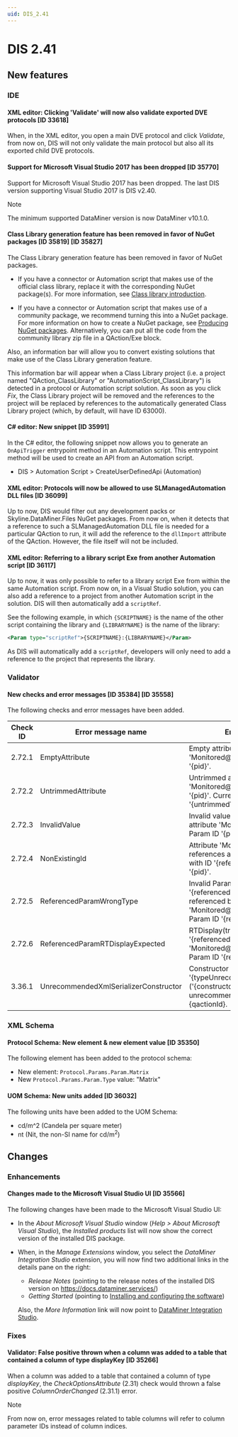```yaml
---
uid: DIS_2.41
---
```


# DIS 2.41

## New features

### IDE

#### XML editor: Clicking 'Validate' will now also validate exported DVE protocols [ID 33618]

When, in the XML editor, you open a main DVE protocol and click *Validate*, from now on, DIS will not only validate the main protocol but also all its exported child DVE protocols.

#### Support for Microsoft Visual Studio 2017 has been dropped [ID 35770]

Support for Microsoft Visual Studio 2017 has been dropped. The last DIS version supporting Visual Studio 2017 is DIS v2.40.

> [!NOTE]
> The minimum supported DataMiner version is now DataMiner v10.1.0.

#### Class Library generation feature has been removed in favor of NuGet packages [ID 35819] [ID 35827]

The Class Library generation feature has been removed in favor of NuGet packages.

- If you have a connector or Automation script that makes use of the official class library, replace it with the corresponding NuGet package(s). For more information, see [Class library introduction](xref:ClassLibraryIntroduction).

- If you have a connector or Automation script that makes use of a community package, we recommend turning this into a NuGet package. For more information on how to create a NuGet package, see [Producing NuGet packages](xref:Producing_NuGet). Alternatively, you can put all the code from the community library zip file in a QAction/Exe block.

Also, an information bar will allow you to convert existing solutions that make use of the Class Library generation feature.

This information bar will appear when a Class Library project (i.e. a project named "QAction_ClassLibrary" or "AutomationScript_ClassLibrary") is detected in a protocol or Automation script solution. As soon as you click *Fix*, the Class Library project will be removed and the references to the project will be replaced by references to the automatically generated Class Library project (which, by default, will have ID 63000).

#### C# editor: New snippet [ID 35991]

In the C# editor, the following snippet now allows you to generate an `OnApiTrigger` entrypoint method in an Automation script. This entrypoint method will be used to create an API from an Automation script.

- DIS \> Automation Script \> CreateUserDefinedApi (Automation)

#### XML editor: Protocols will now be allowed to use SLManagedAutomation DLL files [ID 36099]

Up to now, DIS would filter out any development packs or Skyline.DataMiner.Files NuGet packages. From now on, when it detects that a reference to such a SLManagedAutomation DLL file is needed for a particular QAction to run, it will add the reference to the `dllImport` attribute of the QAction. However, the file itself will not be included.

#### XML editor: Referring to a library script Exe from another Automation script [ID 36117]

​Up to now, it was only possible to refer to a library script Exe from within the same Automation script. From now on, in a Visual Studio solution, you can also add a reference to a project from another Automation script in the solution. DIS will then automatically add a `scriptRef`.

See the following example, in which `{SCRIPTNAME}` is the name of the other script containing the library and `{LIBRARYNAME}` is the name of the library:

```xml
<Param type="scriptRef">{SCRIPTNAME}:{LIBRARYNAME}</Param>
```

As DIS will automatically add a `scriptRef`, developers will only need to add a reference to the project that represents the library.

### Validator

#### New checks and error messages [ID 35384] [ID 35558]

The following checks and error messages have been added.

| Check ID | Error message name | Error message |
|--|--|--|
| 2.72.1 | EmptyAttribute | Empty attribute 'Monitored@disabledIf' in Param '{pid}'. |
| 2.72.2 | UntrimmedAttribute | Untrimmed attribute 'Monitored@disabledIf' in Param '{pid}'. Current value '{untrimmedValue}'. |
| 2.72.3 | InvalidValue | Invalid value '{attributeValue}' in attribute 'Monitored@disabledIf'. Param ID '{pid}'. |
| 2.72.4 | NonExistingId | Attribute 'Monitored@disabledIf' references a non-existing 'Param' with ID '{referencedPid}'. Param ID '{pid}'. |
| 2.72.5 | ReferencedParamWrongType | Invalid Param Type '{referencedParamType}' on Param referenced by a 'Monitored@disabledIf' attribute. Param ID '{referencedPid}'. |
| 2.72.6 | ReferencedParamRTDisplayExpected | RTDisplay(true) expected on Param '{referencedPid}' referenced by a 'Monitored@disabledIf' attribute. Param ID '{referencingPid}'. |
| 3.36.1 | UnrecommendedXmlSerializerConstructor | Constructor '{typeUnrecommendedConstructor}' ('{constructorNamespace}') is unrecommended. QAction ID {qactionId}. |

### XML Schema

#### Protocol Schema: New element & new element value [ID 35350]

The following element has been added to the protocol schema:

- New element: `Protocol.Params.Param.Matrix`
- New `Protocol.Params.Param.Type` value: "Matrix"

#### UOM Schema: New units added [ID 36032]

The following units have been added to the UOM Schema:

- cd/m^2 (Candela per square meter)
- nt (Nit, the non-SI name for cd/m<sup>2</sup>)

## Changes

### Enhancements

#### Changes made to the Microsoft Visual Studio UI [ID 35566]

The following changes have been made to the Microsoft Visual Studio UI:

- In the *About Microsoft Visual Studio* window (*Help > About Microsoft Visual Studio*), the *Installed products* list will now show the correct version of the installed DIS package.

- When, in the *Manage Extensions* window, you select the *DataMiner Integration Studio* extension, you will now find two additional links in the details pane on the right:

  - *Release Notes* (pointing to the release notes of the installed DIS version on <https://docs.dataminer.services/>)
  - *Getting Started* (pointing to [Installing and configuring the software](xref:Installing_and_configuring_the_software))

  Also, the *More Information* link will now point to [DataMiner Integration Studio](xref:Overall_concept_of_the_DataMiner_Integration_Studio).

### Fixes

#### Validator: False positive thrown when a column was added to a table that contained a column of type displayKey [ID 35266]

When a column was added to a table that contained a column of type *displayKey*, the *CheckOptionsAttribute* (2.31) check would thrown a false positive *ColumnOrderChanged* (2.31.1) error.

> [!NOTE]
> From now on, error messages related to table columns will refer to column parameter IDs instead of column indices.
